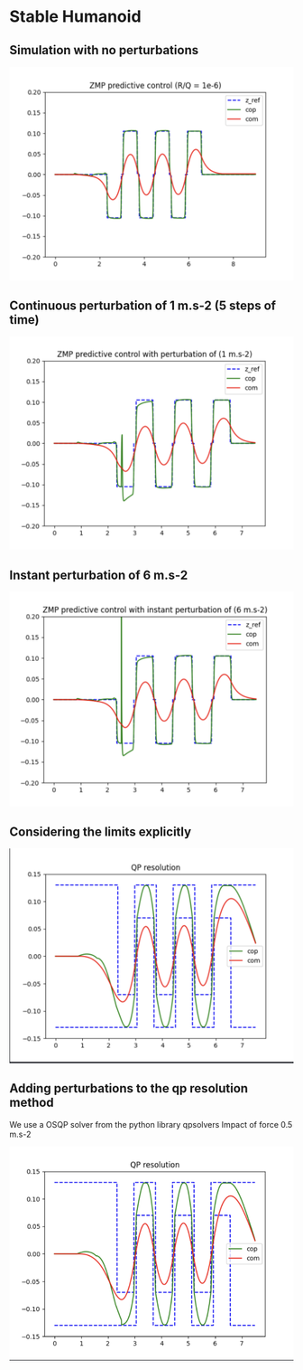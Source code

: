 # Stable Humanoid


## Simulation with no perturbations

![Example Image](plots/predictive_control.png)

## Continuous perturbation of 1 m.s-2 (5 steps of time)

![Example Image](plots/perturbations.png)

## Instant perturbation of 6 m.s-2

![Example Image](plots/instant_perturbation.png)

## Considering the limits explicitly 

![Example Image](plots/qp.png)

## Adding perturbations to the qp resolution method

We use a OSQP solver from the python library qpsolvers
Impact of force 0.5 m.s-2

![Example Image](plots/qp_perturbations.png)
